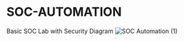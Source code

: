 # SOC-AUTOMATION


Basic SOC Lab with Security Diagram
![SOC Automation (1)](https://github.com/MVTRXWRLD/SOC-AUTOMATION/assets/153859869/a2c3077a-6f05-4f0a-82a2-1416c85d9b82)
